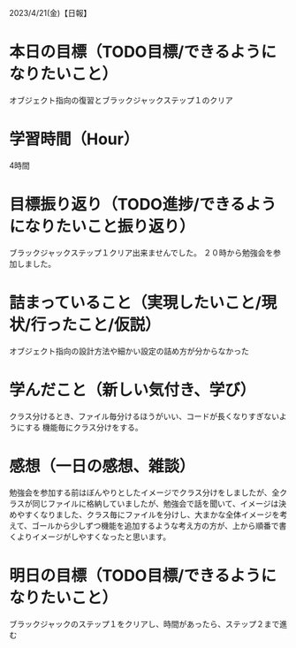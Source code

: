 2023/4/21(金)【日報】

# 本日の目標（TODO目標/できるようになりたいこと）
  オブジェクト指向の復習とブラックジャックステップ１のクリア
# 学習時間（Hour）
  4時間 
# 目標振り返り（TODO進捗/できるようになりたいこと振り返り）
  ブラックジャックステップ１クリア出来ませんでした。
  ２０時から勉強会を参加しました。
# 詰まっていること（実現したいこと/現状/行ったこと/仮説）
  オブジェクト指向の設計方法や細かい設定の詰め方が分からなかった
# 学んだこと（新しい気付き、学び）
  クラス分けるとき、ファイル毎分けるほうがいい、コードが長くなりすぎないようにする
  機能毎にクラス分けをする。
# 感想（一日の感想、雑談）
  勉強会を参加する前はぼんやりとしたイメージでクラス分けをしましたが、全クラスが同じファイルに格納していましたが、勉強会で話を聞いて、イメージは決めやすくなりました、クラス毎にファイルを分けし、大まかな全体イメージを考えて、ゴールから少しずつ機能を追加するような考え方の方が、上から順番で書くよりイメージがしやすくなったと思います。
# 明日の目標（TODO目標/できるようになりたいこと）
  ブラックジャックのステップ１をクリアし、時間があったら、ステップ２まで進む